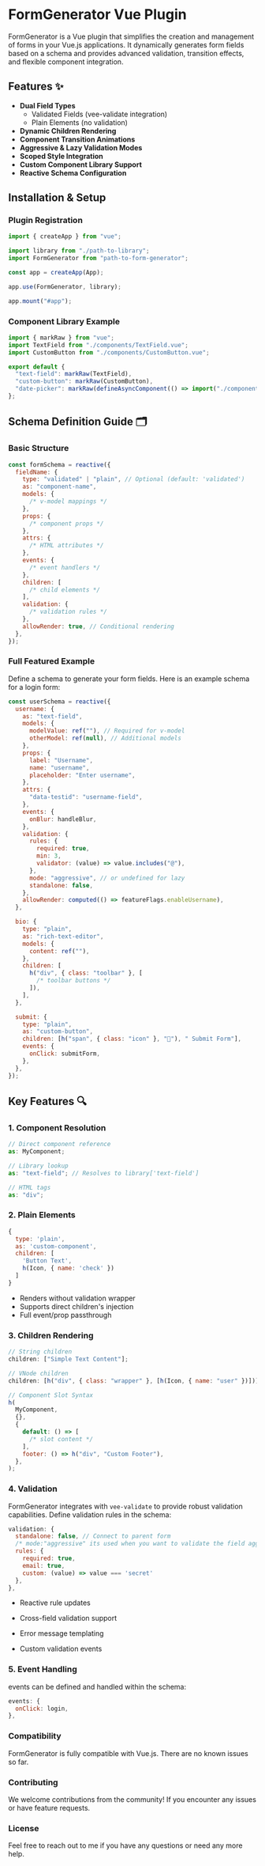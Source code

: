 # FormGenerator Vue Plugin

FormGenerator is a Vue plugin that simplifies the creation and management of forms in your Vue.js applications. It dynamically generates form fields based on a schema and provides advanced validation, transition effects, and flexible component integration.

## Features ✨

- **Dual Field Types**
  - Validated Fields (vee-validate integration)
  - Plain Elements (no validation)
- **Dynamic Children Rendering**
- **Component Transition Animations**
- **Aggressive & Lazy Validation Modes**
- **Scoped Style Integration**
- **Custom Component Library Support**
- **Reactive Schema Configuration**

## Installation & Setup

### Plugin Registration

```javascript
import { createApp } from "vue";

import library from "./path-to-library";
import FormGenerator from "path-to-form-generator";

const app = createApp(App);

app.use(FormGenerator, library);

app.mount("#app");
```

### Component Library Example

```javascript
import { markRaw } from "vue";
import TextField from "./components/TextField.vue";
import CustomButton from "./components/CustomButton.vue";

export default {
  "text-field": markRaw(TextField),
  "custom-button": markRaw(CustomButton),
  "date-picker": markRaw(defineAsyncComponent(() => import("./components/DatePicker.vue"))),
};
```

## Schema Definition Guide 🗂️

### Basic Structure

```javascript
const formSchema = reactive({
  fieldName: {
    type: "validated" | "plain", // Optional (default: 'validated')
    as: "component-name",
    models: {
      /* v-model mappings */
    },
    props: {
      /* component props */
    },
    attrs: {
      /* HTML attributes */
    },
    events: {
      /* event handlers */
    },
    children: [
      /* child elements */
    ],
    validation: {
      /* validation rules */
    },
    allowRender: true, // Conditional rendering
  },
});
```

### Full Featured Example

Define a schema to generate your form fields. Here is an example schema for a login form:

```javascript
const userSchema = reactive({
  username: {
    as: "text-field",
    models: {
      modelValue: ref(""), // Required for v-model
      otherModel: ref(null), // Additional models
    },
    props: {
      label: "Username",
      name: "username",
      placeholder: "Enter username",
    },
    attrs: {
      "data-testid": "username-field",
    },
    events: {
      onBlur: handleBlur,
    },
    validation: {
      rules: {
        required: true,
        min: 3,
        validator: (value) => value.includes("@"),
      },
      mode: "aggressive", // or undefined for lazy
      standalone: false,
    },
    allowRender: computed(() => featureFlags.enableUsername),
  },

  bio: {
    type: "plain",
    as: "rich-text-editor",
    models: {
      content: ref(""),
    },
    children: [
      h("div", { class: "toolbar" }, [
        /* toolbar buttons */
      ]),
    ],
  },

  submit: {
    type: "plain",
    as: "custom-button",
    children: [h("span", { class: "icon" }, "📨"), " Submit Form"],
    events: {
      onClick: submitForm,
    },
  },
});
```

## Key Features 🔍

### 1. Component Resolution

```javascript
// Direct component reference
as: MyComponent;

// Library lookup
as: "text-field"; // Resolves to library['text-field']

// HTML tags
as: "div";
```

### 2. Plain Elements

```javascript
{
  type: 'plain',
  as: 'custom-component',
  children: [
    'Button Text',
    h(Icon, { name: 'check' })
  ]
}
```

- Renders without validation wrapper
- Supports direct children's injection
- Full event/prop passthrough

### 3. Children Rendering

```javascript
// String children
children: ["Simple Text Content"];

// VNode children
children: [h("div", { class: "wrapper" }, [h(Icon, { name: "user" })])];

// Component Slot Syntax
h(
  MyComponent,
  {},
  {
    default: () => [
      /* slot content */
    ],
    footer: () => h("div", "Custom Footer"),
  },
);
```

### 4. Validation

FormGenerator integrates with `vee-validate` to provide robust validation capabilities. Define validation rules in the schema:

```javascript
validation: {
  standalone: false, // Connect to parent form
  /* mode:"aggressive" its used when you want to validate the field aggressively when anything about the field changes, like value, rules and ...*/
  rules: {
    required: true,
    email: true,
    custom: (value) => value === 'secret'
  },
},
```

- Reactive rule updates

- Cross-field validation support

- Error message templating

- Custom validation events

### 5. Event Handling

events can be defined and handled within the schema:

```javascript
events: {
  onClick: login,
},
```

### Compatibility

FormGenerator is fully compatible with Vue.js. There are no known issues so far.

### Contributing

We welcome contributions from the community! If you encounter any issues or have feature requests.

### License

Feel free to reach out to me if you have any questions or need any more help.
